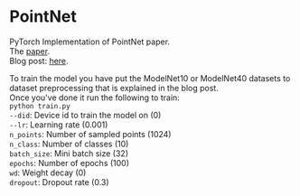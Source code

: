 # PointNet
PyTorch Implementation of PointNet paper.  
The [paper](https://arxiv.org/pdf/1612.00593.pdf).  
Blog post: [here]().  

To train the model you have put the ModelNet10 or ModelNet40 datasets to dataset preprocessing that is explained in the blog post.  
Once you've done it run the following to train:  
```python train.py```  
``` --did ```: Device id to train the model on (0)  
```--lr```: Learning rate (0.001)  
```n_points```: Number of sampled points (1024)  
```n_class```: Number of classes (10)  
```batch_size```: Mini batch size (32)  
```epochs```: Number of epochs (100)  
```wd```: Weight decay (0)  
```dropout```: Dropout rate (0.3)  
